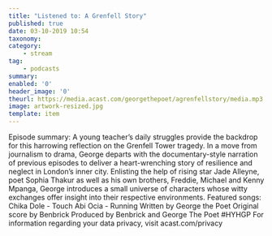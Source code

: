```yaml
---
title: "Listened to: A Grenfell Story"
published: true
date: 03-10-2019 10:54
taxonomy:
category:
	- stream
tag:
	- podcasts
summary:
enabled: '0'
header_image: '0'
theurl: https://media.acast.com/georgethepoet/agrenfellstory/media.mp3
image: artwork-resized.jpg
template: item
---
```

 
Episode summary: A young teacher’s daily struggles provide the backdrop for this harrowing reflection on the Grenfell Tower tragedy. In a move from journalism to drama, George departs with the documentary-style narration of previous episodes to deliver a heart-wrenching story of resilience and neglect in London’s inner city. Enlisting the help of rising star Jade Alleyne, poet Sophia Thakur as well as his own brothers, Freddie, Michael and Kenny Mpanga, George introduces a small universe of characters whose witty exchanges offer insight into their respective environments. Featured songs: Chika Dole - Touch Abi Ocia - Running Written by George the Poet Original score by Benbrick Produced by Benbrick and George The Poet #HYHGP For information regarding your data privacy, visit acast.com/privacy
